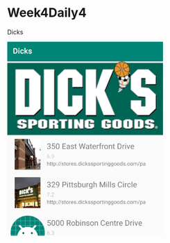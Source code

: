 # Week4Daily4
Dicks

![image](https://raw.githubusercontent.com/MikhailKashtaevMobileApps/Week4Daily4/master/app/src/main/assets/Capture.PNG)
